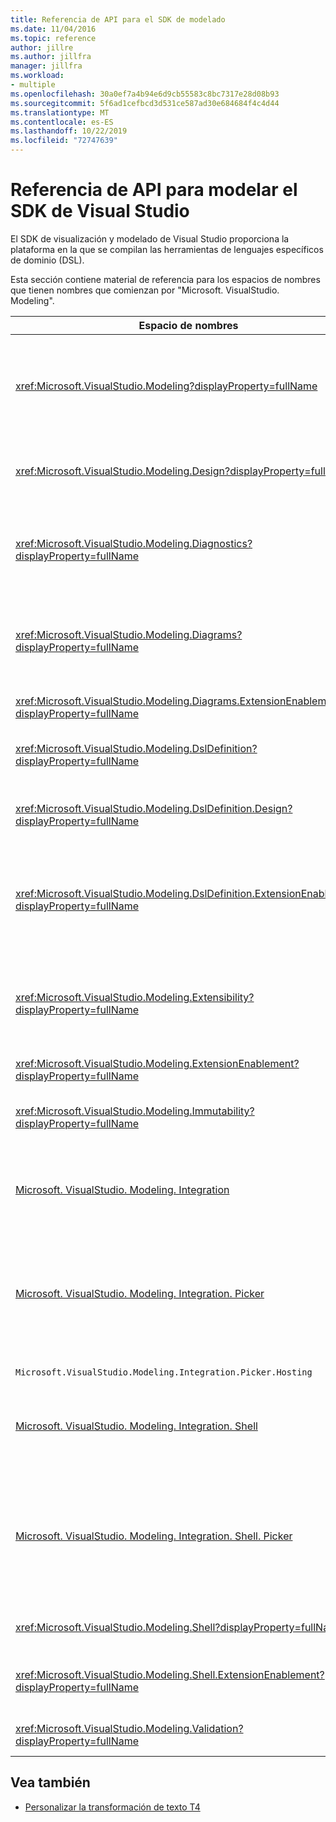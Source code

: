 ```yaml
---
title: Referencia de API para el SDK de modelado
ms.date: 11/04/2016
ms.topic: reference
author: jillre
ms.author: jillfra
manager: jillfra
ms.workload:
- multiple
ms.openlocfilehash: 30a0ef7a4b94e6d9cb55583c8bc7317e28d08b93
ms.sourcegitcommit: 5f6ad1cefbcd3d531ce587ad30e684684f4c4d44
ms.translationtype: MT
ms.contentlocale: es-ES
ms.lasthandoff: 10/22/2019
ms.locfileid: "72747639"
---
```

# <a name="api-reference-for-modeling-sdk-for-visual-studio"></a>Referencia de API para modelar el SDK de Visual Studio

El SDK de visualización y modelado de Visual Studio proporciona la plataforma en la que se compilan las herramientas de lenguajes específicos de dominio (DSL).

Esta sección contiene material de referencia para los espacios de nombres que tienen nombres que comienzan por "Microsoft. VisualStudio. Modeling".

|Espacio de nombres|Contenido|
|-|-|
|<xref:Microsoft.VisualStudio.Modeling?displayProperty=fullName>|Clases como ModelElement, que es la clase base de todas las clases de dominio que se definen en un DSL.|
|<xref:Microsoft.VisualStudio.Modeling.Design?displayProperty=fullName>|Clases que forman parte de una definición de DSL.|
|<xref:Microsoft.VisualStudio.Modeling.Diagnostics?displayProperty=fullName>|El visor del almacén de modelos y las herramientas de medición de rendimiento.|
|<xref:Microsoft.VisualStudio.Modeling.Diagrams?displayProperty=fullName>|Clases como ShapeElement, que es la clase base de todas las formas que se definen en un DSL.|
|<xref:Microsoft.VisualStudio.Modeling.Diagrams.ExtensionEnablement?displayProperty=fullName>|Métodos de gesto y selección.|
|<xref:Microsoft.VisualStudio.Modeling.DslDefinition?displayProperty=fullName>|La API del diseñador de definiciones de DSL.|
|<xref:Microsoft.VisualStudio.Modeling.DslDefinition.Design?displayProperty=fullName>|Clases internas del diseñador de definiciones de DSL.|
|<xref:Microsoft.VisualStudio.Modeling.DslDefinition.ExtensionEnablement?displayProperty=fullName>|Atributos que permiten extender el diseñador DSL con comandos, movimientos y validación.|
|<xref:Microsoft.VisualStudio.Modeling.Extensibility?displayProperty=fullName>|Métodos de extensión para ModelElement que implementan la extensibilidad DSL.|
|<xref:Microsoft.VisualStudio.Modeling.ExtensionEnablement?displayProperty=fullName>|Atributos de extensibilidad|
|<xref:Microsoft.VisualStudio.Modeling.Immutability?displayProperty=fullName>|Permite hacer que partes de un modelo sean de solo lectura.|
|[Microsoft. VisualStudio. Modeling. Integration](/previous-versions/ee904412(v=vs.140))|La API de Modelbus, que le ayuda a integrar diferentes modelos.|
|[Microsoft. VisualStudio. Modeling. Integration. Picker](/previous-versions/ee904394(v=vs.140))|El cuadro de diálogo que permite a los usuarios navegar a los modelos y elementos para crear referencias de Modelbus.|
|`Microsoft.VisualStudio.Modeling.Integration.Picker.Hosting`|El servicio selector.|
|[Microsoft. VisualStudio. Modeling. Integration. Shell](/previous-versions/ee869435(v=vs.140))|Marco de trabajo de adaptadores de Modelbus para Visual Studio.|
|[Microsoft. VisualStudio. Modeling. Integration. Shell. Picker](/previous-versions/ee886769(v=vs.140))|El cuadro de diálogo selector que permite a los usuarios navegar a los modelos y elementos para crear referencias de Modelbus.|
|<xref:Microsoft.VisualStudio.Modeling.Shell?displayProperty=fullName>|La interfaz entre DSL y Visual Studio.|
|<xref:Microsoft.VisualStudio.Modeling.Shell.ExtensionEnablement?displayProperty=fullName>|Permite definir comandos de menú contextuales (contexto).|
|<xref:Microsoft.VisualStudio.Modeling.Validation?displayProperty=fullName>|Permite definir restricciones de validación.|

## <a name="see-also"></a>Vea también

- [Personalizar la transformación de texto T4](../modeling/customizing-t4-text-transformation.md)
